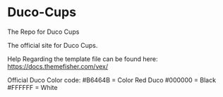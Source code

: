 # Duco-Cups
The Repo for Duco Cups

The official site for Duco Cups. 

Help Regarding the template file can be found here: 
https://docs.themefisher.com/vex/

Official Duco Color code:
#B6464B = Color Red Duco 
#000000 = Black 
#FFFFFF = White
